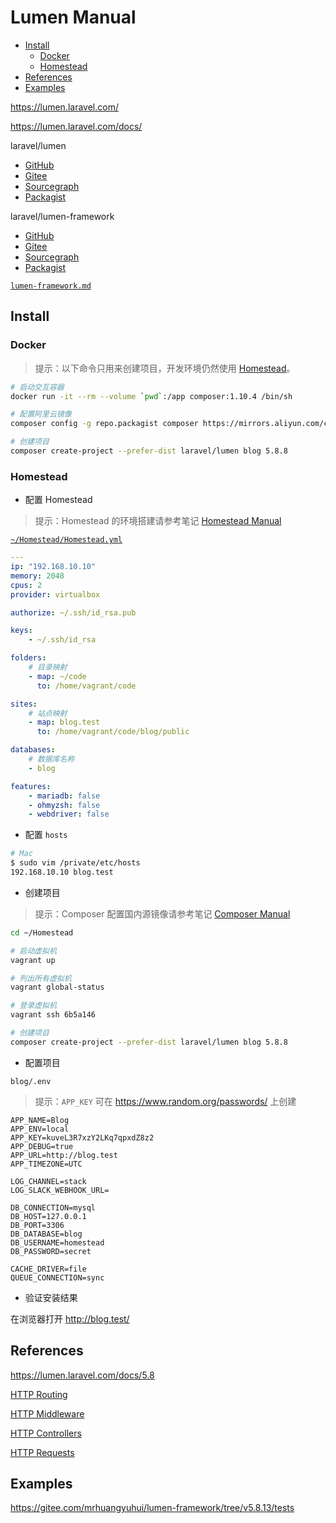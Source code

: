 <!-- omit in toc -->
# Lumen Manual

- [Install](#install)
  - [Docker](#docker)
  - [Homestead](#homestead)
- [References](#references)
- [Examples](#examples)

<https://lumen.laravel.com/>

<https://lumen.laravel.com/docs/>

laravel/lumen

- [GitHub](https://github.com/laravel/lumen)
- [Gitee](https://gitee.com/mrhuangyuhui/lumen)
- [Sourcegraph](https://sourcegraph.com/github.com/laravel/lumen)
- [Packagist](https://packagist.org/packages/laravel/lumen)

laravel/lumen-framework

- [GitHub](https://github.com/laravel/lumen-framework)
- [Gitee](https://gitee.com/mrhuangyuhui/lumen-framework)
- [Sourcegraph](https://sourcegraph.com/github.com/laravel/lumen-framework)
- [Packagist](https://packagist.org/packages/laravel/lumen-framework)

[`lumen-framework.md`](/codes/php-codes/lumen-framework.md)

## Install

### Docker

> 提示：以下命令只用来创建项目，开发环境仍然使用 [Homestead](#homestead)。

```bash
# 启动交互容器
docker run -it --rm --volume `pwd`:/app composer:1.10.4 /bin/sh

# 配置阿里云镜像
composer config -g repo.packagist composer https://mirrors.aliyun.com/composer/

# 创建项目
composer create-project --prefer-dist laravel/lumen blog 5.8.8
```

### Homestead

- 配置 Homestead

> 提示：Homestead 的环境搭建请参考笔记 [Homestead Manual](homestead-manual.md#install)

[`~/Homestead/Homestead.yml`](https://gitee.com/mrhuangyuhui/homestead/blob/v10.1.0/Homestead.yaml.example)

```yml
---
ip: "192.168.10.10"
memory: 2048
cpus: 2
provider: virtualbox

authorize: ~/.ssh/id_rsa.pub

keys:
    - ~/.ssh/id_rsa

folders:
    # 目录映射
    - map: ~/code
      to: /home/vagrant/code

sites:
    # 站点映射
    - map: blog.test
      to: /home/vagrant/code/blog/public

databases:
    # 数据库名称
    - blog

features:
    - mariadb: false
    - ohmyzsh: false
    - webdriver: false
```

- 配置 `hosts`

```bash
# Mac
$ sudo vim /private/etc/hosts
192.168.10.10 blog.test
```

- 创建项目

> 提示：Composer 配置国内源镜像请参考笔记 [Composer Manual](/manuals/php/composer-manual.md#mirrors)

```bash
cd ~/Homestead

# 启动虚拟机
vagrant up

# 列出所有虚拟机
vagrant global-status

# 登录虚拟机
vagrant ssh 6b5a146

# 创建项目
composer create-project --prefer-dist laravel/lumen blog 5.8.8
```

- 配置项目

`blog/.env`

> 提示：`APP_KEY` 可在 <https://www.random.org/passwords/> 上创建

```
APP_NAME=Blog
APP_ENV=local
APP_KEY=kuveL3R7xzY2LKq7qpxdZ8z2
APP_DEBUG=true
APP_URL=http://blog.test
APP_TIMEZONE=UTC

LOG_CHANNEL=stack
LOG_SLACK_WEBHOOK_URL=

DB_CONNECTION=mysql
DB_HOST=127.0.0.1
DB_PORT=3306
DB_DATABASE=blog
DB_USERNAME=homestead
DB_PASSWORD=secret

CACHE_DRIVER=file
QUEUE_CONNECTION=sync
```

- 验证安装结果

在浏览器打开 <http://blog.test/>

## References

<https://lumen.laravel.com/docs/5.8>

[HTTP Routing](https://lumen.laravel.com/docs/5.8/routing)

[HTTP Middleware](https://lumen.laravel.com/docs/5.8/middleware)

[HTTP Controllers](https://lumen.laravel.com/docs/5.8/controllers)

[HTTP Requests](https://lumen.laravel.com/docs/5.8/requests)

## Examples

<https://gitee.com/mrhuangyuhui/lumen-framework/tree/v5.8.13/tests>
